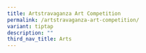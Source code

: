 ```yaml
---
title: Artstravaganza Art Competition
permalink: /artstravaganza-art-competition/
variant: tiptap
description: ""
third_nav_title: Arts
---
```

